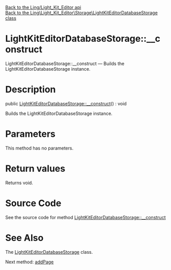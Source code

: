[Back to the Ling/Light_Kit_Editor api](https://github.com/lingtalfi/Light_Kit_Editor/blob/master/doc/api/Ling/Light_Kit_Editor.md)<br>
[Back to the Ling\Light_Kit_Editor\Storage\LightKitEditorDatabaseStorage class](https://github.com/lingtalfi/Light_Kit_Editor/blob/master/doc/api/Ling/Light_Kit_Editor/Storage/LightKitEditorDatabaseStorage.md)


LightKitEditorDatabaseStorage::__construct
================



LightKitEditorDatabaseStorage::__construct — Builds the LightKitEditorDatabaseStorage instance.




Description
================


public [LightKitEditorDatabaseStorage::__construct](https://github.com/lingtalfi/Light_Kit_Editor/blob/master/doc/api/Ling/Light_Kit_Editor/Storage/LightKitEditorDatabaseStorage/__construct.md)() : void




Builds the LightKitEditorDatabaseStorage instance.




Parameters
================

This method has no parameters.


Return values
================

Returns void.








Source Code
===========
See the source code for method [LightKitEditorDatabaseStorage::__construct](https://github.com/lingtalfi/Light_Kit_Editor/blob/master/Storage/LightKitEditorDatabaseStorage.php#L18-L21)


See Also
================

The [LightKitEditorDatabaseStorage](https://github.com/lingtalfi/Light_Kit_Editor/blob/master/doc/api/Ling/Light_Kit_Editor/Storage/LightKitEditorDatabaseStorage.md) class.

Next method: [addPage](https://github.com/lingtalfi/Light_Kit_Editor/blob/master/doc/api/Ling/Light_Kit_Editor/Storage/LightKitEditorDatabaseStorage/addPage.md)<br>

